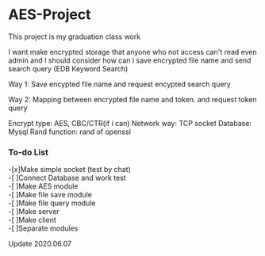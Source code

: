 # AES-Project
This project is my graduation class work

I want make encrypted storage that anyone who not access can't read even admin 
and I should consider how can i save encrypted file name and send search query (EDB Keyword Search)

Way 1: 
Save encypted file name and request encypted search query 

Way 2:
Mapping between encrypted file name and token. and request token query 

Encrypt type: AES, CBC/CTR(if i can)
Network way: TCP socket
Database: Mysql 
Rand function: rand of openssl

### To-do List  

-[x]Make simple socket (test by chat)  
-[  ]Connect Database and work test  
-[  ]Make AES module  
-[  ]Make file save module  
-[  ]Make file query module  
-[  ]Make server  
-[  ]Make client  
-[  ]Separate modules  

Update 2020.06.07
